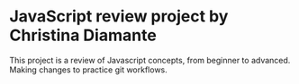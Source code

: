 # JavaScript review project by Christina Diamante
This project is a review of Javascript concepts, from beginner to advanced.
Making changes to practice git workflows.